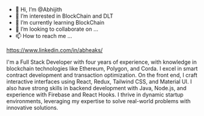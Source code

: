 - 👋 Hi, I’m @Abhijith
- 👀 I’m interested in BlockChain and DLT
- 🌱 I’m currently learning BlockChain
- 💞️ I’m looking to collaborate on ...
- 📫 How to reach me ...

https://www.linkedin.com/in/abheaks/

I'm a Full Stack Developer with four years of experience, with knowledge in blockchain technologies like Ethereum, Polygon, and Corda. I excel in smart contract development and transaction optimization. On the front end, I craft interactive interfaces using React, Redux, Tailwind CSS, and Material UI. I also have strong skills in backend development with Java, Node.js, and experience with Firebase and React Hooks. I thrive in dynamic startup environments, leveraging my expertise to solve real-world problems with innovative solutions.

<!---
abheaks/abheaks is a ✨ special ✨ repository because its `README.md` (this file) appears on your GitHub profile.
You can click the Preview link to take a look at your changes.
--->
